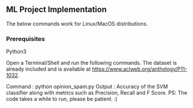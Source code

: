 ## ML Project Implementation
The below commands work for Linux/MacOS distributions.
### Prerequisites
Python3

Open a Terminal/Shell and run the following commands.
The dataset is already included and is available at https://www.aclweb.org/anthology/P11-1032.

Command : python opinion_spam.py
Output : Accuracy of the SVM classifier along with metrics such as Precision, Recall and F Score.
PS: The code takes a while to run, please be patient. :)
